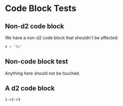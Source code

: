 # Code Block Tests

## Non-d2 code block

We have a non-d2 code block that shouldn't be affected:

```py
x = 'hi'
```

## Non-code block test

Anything here should not be touched.

## A d2 code block

```d2
1->2->3
```

